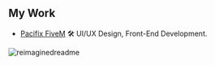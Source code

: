 ## My Work
- [Pacifix FiveM](https://pacifixrp.dk) 🛠️ UI/UX Design, Front-End Development.

<img src="https://myreadme.vercel.app/api/embed/LinusMG?panels=userstatistics,toprepositories,toplanguages,commitgraph" alt="reimaginedreadme" />

<!--
[![ReadMe Card](https://github-readme-stats.vercel.app/api/pin/?username=myself&repo=repository)](https://github.com/myself/repository)
[![ReadMe Card](https://github-readme-stats.vercel.app/api/pin/?username=myself&repo=repository)](https://github.com/myself/repository)
-->
